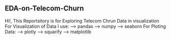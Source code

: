 ## EDA-on-Telecom-Churn
Hi!,
This Reportsitory is for Exploring Telecom Chrun Data in visualization
For Visualization of Data I use:
--> pandas 
--> numpy
--> seaborn 
For Ploting Data:
--> plotly
--> squarify
--> matplotlib
